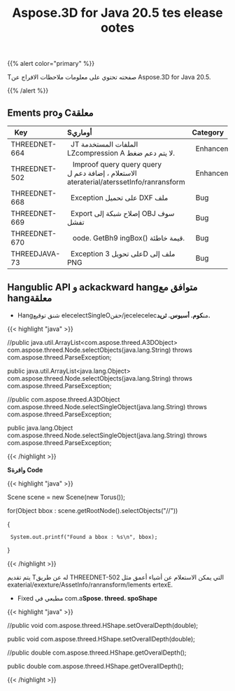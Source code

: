 ﻿---
title: Aspose.3D for Java 20.5 tes elease ootes
type: docs
weight: 30
url: /ar/java/aspose-3d-for-java-20-5-release-notes/
---
{{% alert color="primary" %}} 

Tصفحته تحتوي على معلومات ملاحظات الافراج عن Aspose.3D for Java 20.5.

{{% /alert %}} 
## **Ements proو Cمعلقة**

|` `**Key**|**Sأوماري**|**Category**|
|:- |:- |:- |
|THREEDNET-664 |` `JT الملفات المستخدمة LZcompression A لا يتم دعم ضغط.|` `Enhancement|
|THREEDNET-502 |` ` Improof query query query الاستعلام ، إضافة دعم ل ateraterial/aterssetInfo/ranransform|` `Enhancement|
|THREEDNET-668 |` `Exception على تحميل DXF ملف|` `Bug|
|THREEDNET-669 |` `Export إصلاح شبكة إلى OBJ سوف تفشل|` `Bug|
|THREEDNET-670 |` ` oode. GetBh9 ingBox() قيمة خاطئة.|` `Bug|
|THREEDJAVA-73 |` `Exception على تحويل 3D ملف إلى PNG|` `Bug|
## **Hangublic API و ackackward hangمتوافق مع hangمعلقة**
- Hangشنق توقيع elecelectSingleOحقن/jecelecelecمن**كوم. أسبوس. ثريد.**



{{< highlight "java" >}}

 //public java.util.ArrayList<com.aspose.threed.A3DObject> com.aspose.threed.Node.selectObjects(java.lang.String) throws com.aspose.threed.ParseException;

public java.util.ArrayList<java.lang.Object> com.aspose.threed.Node.selectObjects(java.lang.String) throws com.aspose.threed.ParseException;

//public com.aspose.threed.A3DObject com.aspose.threed.Node.selectSingleObject(java.lang.String) throws com.aspose.threed.ParseException;

public java.lang.Object com.aspose.threed.Node.selectSingleObject(java.lang.String) throws com.aspose.threed.ParseException;

{{< /highlight >}}


**Sوافرة Code**

{{< highlight "java" >}}

 Scene scene = new Scene(new Torus());

for(Object bbox : scene.getRootNode().selectObjects("//<BoundingBox>"))

{

     System.out.printf("Found a bbox : %s\n", bbox);

}

{{< /highlight >}}

يتم تقديم Tله عن طريق THREEDNET-502 التي يمكن الاستعلام عن أشياء أعمق مثل exaterial/exexture/AssetInfo/ranransform/lements ertexE.

- Fixed مطبعي في com.a**Spose. threed. spoShape**



{{< highlight "java" >}}

 //public void com.aspose.threed.HShape.setOveralDepth(double);

public void com.aspose.threed.HShape.setOverallDepth(double);

//public double com.aspose.threed.HShape.getOveralDepth();

public double com.aspose.threed.HShape.getOverallDepth();

{{< /highlight >}}

